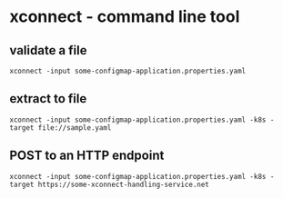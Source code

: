 # xconnect - command line tool

## validate a file

    xconnect -input some-configmap-application.properties.yaml

## extract to file

    xconnect -input some-configmap-application.properties.yaml -k8s -target file://sample.yaml

## POST to an HTTP endpoint

    xconnect -input some-configmap-application.properties.yaml -k8s -target https://some-xconnect-handling-service.net
